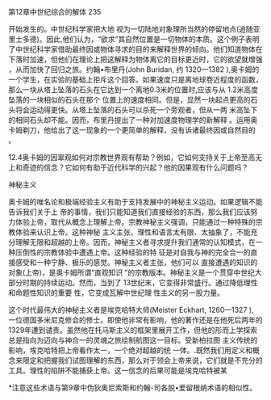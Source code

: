第12章中世纪综合的解体 235

开始发生的。中世纪科学家把大地 视为一切陆地对象理所当然的停留地点(追随亚里士多德)。因此,他们认为，“欲求”其自然位置是一切物体的本质。这个例子表明了中世纪科学家借助最终因或物体寻求的目的来解释世界的倾向。他们知道物体在下落时加速，但他们在理论上把这解释为物体离它的目标更近时，它的欲望就增强 ，从而加快了回归之旅。约翰•布里丹(John Buridan, 约 1320—1382 ),奥卡姆的一个学生，在实验的基础上拒斥这个回答。如果速度只是离地球卷近程度的函数，那么一块从塔上坠落的石头在它达到一个离地0.3米的位置时,应该与从 1.2米高度坠落的一块相似的石头在那个 位置上的速度相同。但是，显然一块起点更高的石头将会运动得更快。从塔上坠落的石头可以杀死一个旁观者，但从一两 米高坠下的相同石头却不能。因而，布里丹提出了一种对加速度物理学的新解释 。运用奥卡姆剃刀，他给出了这一现象的一个更简单的解释，没有诉诸最终因或自然目的 。

12.4奥卡姆的因翠观如何对宗教世界观有帮助？例如，它如何支持关于上帝至高无上和奇迹的信念？它如何有助于近代科学的兴起？他的因果观有什么问题吗？

神秘主义

奥卡姆的唯名论和极端经验主义有助于支持发展中的神秘主义运动。如果逻辑不能告诉我们关于上 帝的事情，我们只能知道我们直接经验的东西，那么我们应该努力体验上帝，取代从概念上理解上帝。宗教神秘主义强调，只能通过一种特殊的宗教体验来认识上帝。这种神秘 主义主张，理性和语言太有限、太抽象了，不能充分理解无限和超越的上帝。因而，神秘主义者寻求提升我们通常的认知模式，在一种压倒性的宗教体验中遭遇上帝。这种经验的特 征是对自我与神的完全合一的直接感受和一种宁静、极乐的感觉。神秘主义者主张，他们可以 直接遭遇的知识的 对象(上帝)，是奥卡姆所谓“直观知识 ”的宗教版本。神秘主义是一个贯穿中世纪大部分时期的持续运动。然而，当到了 13世纪末，它变得非常盛行。通过降低理性和命题性知识的重要 性，它变成瓦解中世纪理 性主义的另一股力量。

这个时代最伟大的神秘主义者是埃克哈特大师(Meister  Eckhart,  1260—1327 ), 一位德国多米尼克修会的修士。即使他非常有影响，他的著作还是在他死后两年的1329年遭到谴责。虽然他在托马斯主义的框架里展开工作，但他的形而上学探索总是指向为迈向与神合一的灵魂之旅绘制航图这一目标。受新柏拉图 主义传统的影响，埃克哈特把上帝看作太一，一个绝对超越的统 一体。.既然我们用定义和概念来限定和把握我们试图理解的东西，那么对于领会上帝来说，它们就是不充分的工具。理性的陷阱不能捕获上帝。这一信念的后果可能是埃克哈特被某

*注意这些术语与第9章中伪狄奥尼索斯和约翰-司各脱•爱留根纳术语的相似性。

